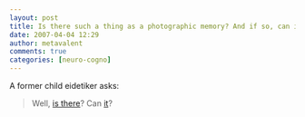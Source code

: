 ```yaml
---
layout: post
title: Is there such a thing as a photographic memory? And if so, can it be learned? 
date: 2007-04-04 12:29
author: metavalent
comments: true
categories: [neuro-cogno]
---
```

A former child eidetiker asks:<blockquote>Well, <a href="http://www.sciam.com/askexpert_question.cfm?articleId=0001148F-EAB0-1E3A-82FC809EC5880000" target="_blank">is there</a>? Can <a href="http://www.sciam.com/askexpert_question.cfm?articleId=0001148F-EAB0-1E3A-82FC809EC5880000" target="_blank">it</a>?</blockquote>

